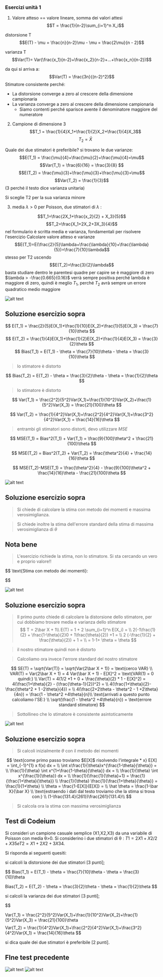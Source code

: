 ### Esercizi unità 1
1. Valore atteso == valore lineare, somma dei valori attesi
$$T = \frac{1}{n-2}\sum_{i=1}^n X_i$$

distorsione T
$$E(T) - \mu = \frac{n}{n-2}\mu - \mu = \frac{2\mu}{n - 2}$$

varianza T
$$Var(T)= Var(\frac{x_1}{n-2}+\frac{x_2}{n-2}+...+\frac{x_n}{n-2})$$

da qui si arriva a:
$$Var(T) = \frac{3n}{(n-2)^2}$$
Stimatore consistente perché:
- La distorsione converge a zero al crescere della dimensione campionaria
- La varianza converge a zero al crescere della dimensione campionaria
	- Siamo contenti perché  sparisce avente il denominatore maggiore del numeratore

2. Campione di dimensione 3
$$T_1 = \frac{1}{4}X_1+\frac{1}{2}X_2+\frac{1}{4}X_3$$
$$T_2 = \bar{X}$$

Quale dei due stimatori è preferibile?
si trovano le due varianze:
$$E(T_1) = \frac{\mu}{4}+\frac{\mu}{2}+\frac{\mu}{4}=\mu$$
$$Var(T_1) = \frac{6}{16} = \frac{3}{8}
$$
$$E(T_2) = \frac{\mu}{3}+\frac{\mu}{3}+\frac{\mu}{3}=\mu$$
$$Var(T_2) = \frac{1}{3}$$
(3 perché il testo dice varianza unitaria)

Si sceglie T2 per la sua varianza minore

3. media $\lambda > 0$ per Poisson, due stimatori di $\lambda$ :

$$T_1=\frac{2X_1+\frac{x_2}{2} + X_3}{5}$$
$$T_2=\frac{X_1+2X_2+3X_3}{4}$$
nel formulario è scritta media e varianza, fondamentali per risolvere l'esercizio
Calcolare valore atteso e varianze
$$E(T_1)=E(\frac{2}{5}\lambda+\frac{\lambda}{10}+\frac{\lambda}{5})=\frac{7}{10}\lambda$$
stesso per T2 uscendo
$$E(T_2)=\frac{3}{2}\lambda$$
basta studiare dentro le parentesi quadre per capire se è maggiore di zero
$\lambda > -\frac{0.665}{0.16}$ verrà sempre positiva perché lambda è maggiore di zero, quindi è meglio $T_1$, perché $T_2$ avrà sempre un errore quadratico medio maggiore

![alt text](image.png)

## Soluzione esercizio sopra

$$
E(T_1) = \frac{2}{5}E(X_1)+\frac{1}{10}E(X_2)+\frac{1}{5}E(X_3) = \frac{7}{10}\theta
$$
$$
E(T_2) = \frac{1}{4}E(X_1)+\frac{1}{2}E(X_2)+\frac{1}{4}E(X_3) = \frac{3}{2}\theta
$$
$$
Bias(T_1) = E(T_1) - \theta = \frac{7}{10}\theta - \theta = \frac{3}{10}\theta
$$
> lo stimatore è distorto

$$
Bias(T_2) = E(T_2) - \theta = \frac{3}{2}\theta - \theta = \frac{1}{2}\theta
$$

> lo stimatore è distorto

$$
Var(T_1) = \frac{2^2}{5^2}Var(X_1)+\frac{1}{10^2}Var(X_2)+\frac{1}{5^2}Var(X_3) = \frac{21}{100}\theta
$$

$$
Var(T_2) = \frac{1}{4^2}Var(X_1)+\frac{2^2}{4^2}Var(X_1)+\frac{3^2}{4^2}Var(X_1) = 
\frac{14}{16}\theta
$$

> entrambi gli stimatori sono distorti, devo utilizzare $MSE$

$$
MSE(T_1) = Bias^2(T_1) + Var(T_1) = \frac{9}{100}\theta^2 + \frac{21}{100}\theta
$$

$$
MSE(T_2) = Bias^2(T_2) + Var(T_2) = \frac{\theta^2}{4} + \frac{14}{16}\theta
$$

$$
MSE(T_2)-MSE(T_1) = \frac{\theta^2}{4} - \frac{9}{100}\theta^2 + \frac{14}{16}\theta - \frac{21}{100}\theta
$$

![alt text](image-1.png)

## Soluzione esercizio sopra

> Si chiede di calcolare la stima con metodo dei momenti e massima verosimiglianza.

> Si chiede inoltre la stima dell'errore standard della stima di massima verosimiglianza di $\theta$

**Nota bene** 
---
> L'esercizio richiede la stima, non lo stimatore. Si sta cercando un vero e proprio valore!!

$$
\text{Stima con metodo dei momenti}:

$$

![alt text](image-2.png)

## Soluzione esercizio sopra

> Il primo punto chiede di calcolare la distorsione dello stimatore, per cui dobbiamo trovare media e varianza dello stimatore
$$
T = 2\bar X + 1\\
E(T) = 1 + 2 \sum_{i=1}^n E(X_i) = \\ 2(-1\frac{1}{2} + \frac{1-\theta}{2}0 + 1\frac{\theta}{2}) +1 = \\ 2 (-\frac{1}{2} + \frac{\theta}{2}) + 1 = \\  = 1-1+ \theta = \theta
$$

> il nostro stimatore quindi non è distorto

>Calcoliamo ora invece l'errore standard del nostro stimatore

$$
SE(T) = \sqrt{Var(T)} = \sqrt{Var(2\bar X + 1)} = \text{cerco VAR} \\
VAR(T) = Var(2\bar X + 1) = 4 Var(\bar X + 1) - E[X]^2 = \text{VAR(1) = 0 quindi:} \\
Var(T) = 4(1/2 *1 + 0 + \frac{\theta}{2} * 1 - E[X]^2) = 4(\frac{1+\theta}{2} - (\frac{\theta-1}{2})^2) = \\ 4(\frac{1+\theta}{2}-\frac{\theta^2 + 1 -2\theta}{4}) = \\
4(\frac{2+2\theta - \theta^2 - 1 +2\theta}{4n}) = \frac{1 - \theta^2 +4\theta}{n}\\
\text{arrivati a questo punto calcoliamo l'SE:} \\
\sqrt(\frac{1 - \theta^2 +4\theta}{n}) = \text{errore standard stimatore}
$$

> Sottollineo che lo stimatore è consistente asintoticamente

![alt text](image-3.png)

## Soluzione esercizio sopra

> Si calcoli inizialmente $\theta$ con il metodo dei momenti

$$
\text{come primo passo troviamo $E[X]$ risolvendo l'integrale * x}
E[X] = \int_{-1}^{1} x f(x) dx = \\ \int x\frac{1}{\theta}x^{\frac{1-\theta}{\theta}}  = \\ \frac{1}{\theta} \int x^{1+\frac{1-\theta}{\theta}} dx = \\ \frac{1}{\theta} \int x^{\frac{1}{\theta}} dx = \\
\frac{1}{\frac{1}{\theta}+1} = \frac{1}{\frac{1+\theta}{\theta}}
\\
\frac{1}{\theta} \frac{1}{\frac{1+\theta}{\theta}} = \frac{1}{1+\theta} \\
\theta = \frac{1-E[X]}{E[X]} = \\
\hat \theta = \frac{1-\bar X}{\bar X} \\
\text{estraendo i dati dal testo troviamo che la stima si trova con:} \\
(1-\frac{131.4}{261})\frac{261}{131.4}\\
$$

> Si calcola ora la stima con massima verosimiglianza


## Test di Codeium

Si consideri un campione casuale semplice (X1,X2,X3)
 da una variabile di Poisson con media θ>0.
 Si considerino i due stimatori di θ
:
$T1=2X1+X2/2+X35eT2=X1+2X2+3X34.$

Si risponda ai seguenti quesiti:

si calcoli la distorsione dei due stimatori [3 punti];

$$
Bias(T_1) = E(T_1) - \theta = \frac{7}{10}\theta - \theta = \frac{3}{10}\theta

Bias(T_2) = E(T_2) - \theta = \frac{3}{2}\theta - \theta = \frac{1}{2}\theta
$$

si calcoli la varianza dei due stimatori [3 punti];

$$

Var(T_1) = \frac{2^2}{5^2}Var(X_1)+\frac{1}{10^2}Var(X_2)+\frac{1}{5^2}Var(X_3) = \frac{21}{100}\theta
$$
$$
Var(T_2) = \frac{1}{4^2}Var(X_1)+\frac{2^2}{4^2}Var(X_1)+\frac{3^2}{4^2}Var(X_1) = 
\frac{14}{16}\theta
$$


si dica quale dei due stimatori è preferibile [2 punti].


## FIne test precedente

![alt text](image-4.png)
![alt text](image-5.png)